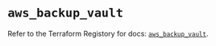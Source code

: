 # `aws_backup_vault`

Refer to the Terraform Registory for docs: [`aws_backup_vault`](https://registry.terraform.io/providers/hashicorp/aws/5.16.1/docs/resources/backup_vault).
